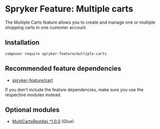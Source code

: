 # Spryker Feature: Multiple carts

The Multiple Carts feature allows you to create and manage one or multiple shopping carts in one customer account.

## Installation

```
composer require spryker-feature/multiple-carts
```

## Recommended feature dependencies
- [spryker-feature/cart](https://github.com/spryker-feature/cart)

If you don't include the feature dependencies, make sure you use the respective modules instead.

## Optional modules
- [MultiCartsRestApi ^1.0.0](https://github.com/spryker/multi-carts-rest-api) (Glue)
